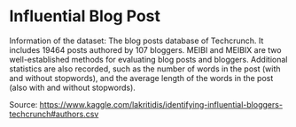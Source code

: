 # Influential Blog Post

Information of the dataset:
The blog posts database of Techcrunch. It includes 19464 posts authored by 107 bloggers.
MEIBI and MEIBIX are two well-established methods for evaluating blog posts and bloggers.
Additional statistics are also recorded, such as the number of words in the post (with and without stopwords), and the average length of the words in the post (also with and without stopwords).

Source: https://www.kaggle.com/lakritidis/identifying-influential-bloggers-techcrunch#authors.csv


